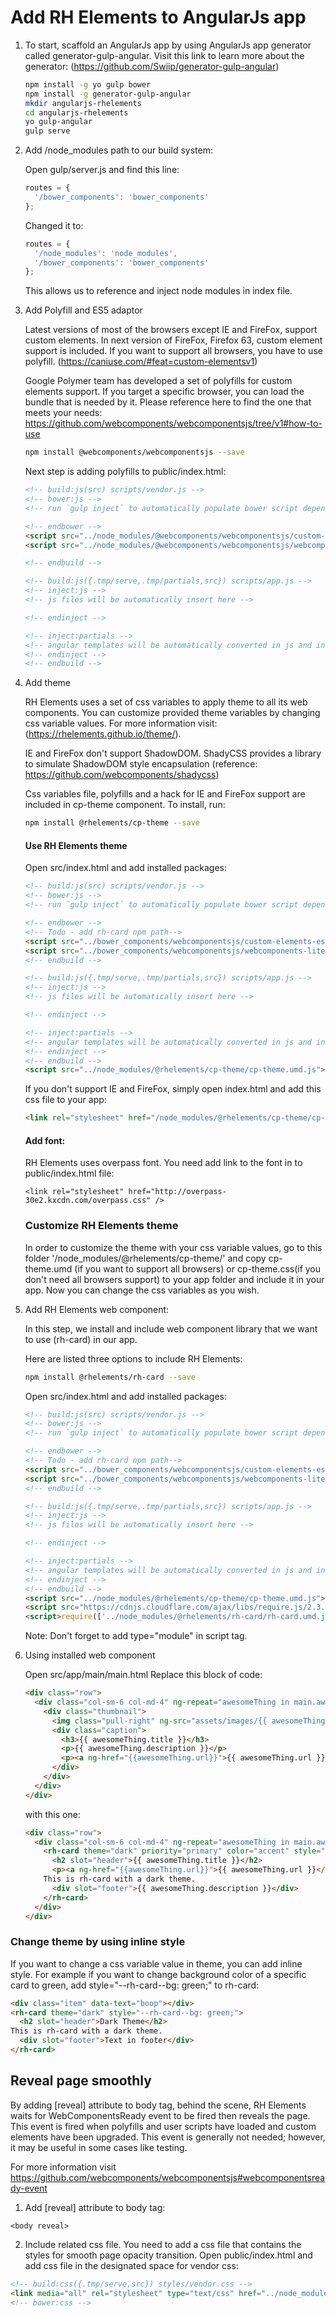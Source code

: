 # Add RH Elements to AngularJs app

1. To start, scaffold an AngularJs app by using AngularJs app generator
called generator-gulp-angular. Visit this link to learn more about the
generator: (https://github.com/Swiip/generator-gulp-angular)

    ```bash
    npm install -g yo gulp bower
    npm install -g generator-gulp-angular
    mkdir angularjs-rhelements
    cd angularjs-rhelements
    yo gulp-angular
    gulp serve
    ```

2. Add /node_modules path to our build system:

    Open gulp/server.js and find this line:
    ```javascript
    routes = {
      '/bower_components': 'bower_components'
    };
    ```
    Changed it to:
    ```javascript
    routes = {
      '/node_modules': 'node_modules',
      '/bower_components': 'bower_components'
    };
    ```

    This allows us to reference and inject node modules in index file.

3.  Add Polyfill and ES5 adaptor

    Latest versions of most of the browsers except IE and FireFox, support custom elements. In next version of FireFox, Firefox  63, custom element support is included. If you want to support all browsers, you have to use polyfill. (https://caniuse.com/#feat=custom-elementsv1)

    Google Polymer team has developed a set of polyfills for custom elements support. If you target a specific browser, you can load the bundle that is needed by it. Please reference here to find the one that meets your needs: https://github.com/webcomponents/webcomponentsjs/tree/v1#how-to-use

    ```bash
    npm install @webcomponents/webcomponentsjs --save
    ```

    Next step is adding polyfills to public/index.html:

    ```html
    <!-- build:js(src) scripts/vendor.js -->
    <!-- bower:js -->
    <!-- run `gulp inject` to automatically populate bower script dependencies -->

    <!-- endbower -->
    <script src="../node_modules/@webcomponents/webcomponentsjs/custom-elements-es5-adapter.js"></script>
    <script src="../node_modules/@webcomponents/webcomponentsjs/webcomponents-loader.js"></script>

    <!-- endbuild -->

    <!-- build:js({.tmp/serve,.tmp/partials,src}) scripts/app.js -->
    <!-- inject:js -->
    <!-- js files will be automatically insert here -->

    <!-- endinject -->

    <!-- inject:partials -->
    <!-- angular templates will be automatically converted in js and inserted here -->
    <!-- endinject -->
    <!-- endbuild -->
    ```

4. Add theme

    RH Elements uses a set of css variables to apply theme to all its web components. You can customize provided theme variables by changing css variable values. For more information visit: (https://rhelements.github.io/theme/).

    IE and FireFox don't support ShadowDOM. ShadyCSS provides a library to simulate ShadowDOM style encapsulation (reference: https://github.com/webcomponents/shadycss)

    Css variables file, polyfills and a hack for IE and FireFox support are included in cp-theme component. To install, run:

    ```bash
    npm install @rhelements/cp-theme --save
    ```

    #### Use RH Elements theme

    Open src/index.html and add installed packages:

    ```html
    <!-- build:js(src) scripts/vendor.js -->
    <!-- bower:js -->
    <!-- run `gulp inject` to automatically populate bower script dependencies -->

    <!-- endbower -->
    <!-- Todo - add rh-card npm path-->
    <script src="../bower_components/webcomponentsjs/custom-elements-es5-adapter.js"></script>
    <script src="../bower_components/webcomponentsjs/webcomponents-lite.js"></script>
    <!-- endbuild -->

    <!-- build:js({.tmp/serve,.tmp/partials,src}) scripts/app.js -->
    <!-- inject:js -->
    <!-- js files will be automatically insert here -->

    <!-- endinject -->

    <!-- inject:partials -->
    <!-- angular templates will be automatically converted in js and inserted here -->
    <!-- endinject -->
    <!-- endbuild -->
    <script src="../node_modules/@rhelements/cp-theme/cp-theme.umd.js"></script>
    ```

    If you don't support IE and FireFox, simply open index.html and add this css file to your app:
    ```html
    <link rel="stylesheet" href="/node_modules/@rhelements/cp-theme/cp-theme.css" />
    ```

    #### Add font:
    RH Elements uses overpass font. You need add link to the font in to public/index.html file:

    ```
    <link rel="stylesheet" href="http://overpass-30e2.kxcdn.com/overpass.css" />
    ```

    ### Customize RH Elements theme
    In order to customize the theme with your css variable values, go to this folder
    '/node_modules/@rhelements/cp-theme/' and copy cp-theme.umd (if you want to support all browsers) or cp-theme.css(if you don't need all browsers support) to your app folder and include it in your app. Now you can change the css variables as you wish.

5. Add RH Elements web component:

    In this step, we install and include web component library that we want to use (rh-card) in our app.

    Here are listed three options to include RH Elements:


    ```bash
    npm install @rhelements/rh-card --save
    ```

    Open src/index.html and add installed packages:

    ```html
    <!-- build:js(src) scripts/vendor.js -->
    <!-- bower:js -->
    <!-- run `gulp inject` to automatically populate bower script dependencies -->

    <!-- endbower -->
    <!-- Todo - add rh-card npm path-->
    <script src="../bower_components/webcomponentsjs/custom-elements-es5-adapter.js"></script>
    <script src="../bower_components/webcomponentsjs/webcomponents-lite.js"></script>
    <!-- endbuild -->

    <!-- build:js({.tmp/serve,.tmp/partials,src}) scripts/app.js -->
    <!-- inject:js -->
    <!-- js files will be automatically insert here -->

    <!-- endinject -->

    <!-- inject:partials -->
    <!-- angular templates will be automatically converted in js and inserted here -->
    <!-- endinject -->
    <!-- endbuild -->
    <script src="../node_modules/@rhelements/cp-theme/cp-theme.umd.js"></script>
    <script src="https://cdnjs.cloudflare.com/ajax/libs/require.js/2.3.5/require.min.js"></script>
    <script>require(['../node_modules/@rhelements/rh-card/rh-card.umd.js'])</script>
    ```

    Note: Don't forget to add type="module" in script tag.

6. Using installed web component

    Open src/app/main/main.html Replace this block of code:

    ```html
    <div class="row">
      <div class="col-sm-6 col-md-4" ng-repeat="awesomeThing in main.awesomeThings | orderBy:'rank'">
        <div class="thumbnail">
          <img class="pull-right" ng-src="assets/images/{{ awesomeThing.logo }}" alt="{{ awesomeThing.title }}">
          <div class="caption">
            <h3>{{ awesomeThing.title }}</h3>
            <p>{{ awesomeThing.description }}</p>
            <p><a ng-href="{{awesomeThing.url}}">{{ awesomeThing.url }}</a></p>
          </div>
        </div>
      </div>
    </div>
    ```

    with this one:

    ```html
    <div class="row">
      <div class="col-sm-6 col-md-4" ng-repeat="awesomeThing in main.awesomeThings | orderBy:'rank'">
        <rh-card theme="dark" priority="primary" color="accent" style="overflow: hidden; height: 250px;margin-bottom: 15px;">
          <h2 slot="header">{{ awesomeThing.title }}</h2>
          <p><a ng-href="{{awesomeThing.url}}">{{ awesomeThing.url }}</a></p>
        This is rh-card with a dark theme.
          <div slot="footer">{{ awesomeThing.description }}</div>
        </rh-card>
      </div>
    </div>
    ```

### Change theme by using inline style

  If you want to change a css variable value in theme, you can add inline style. For example if you want to change background color of a specific card to green, add style="--rh-card--bg: green;" to rh-card:

  ```html
  <div class="item" data-text="boop"></div>
  <rh-card theme="dark" style="--rh-card--bg: green;">
    <h2 slot="header">Dark Theme</h2>
  This is rh-card with a dark theme.
    <div slot="footer">Text in footer</div>
  </rh-card>
  ```

## Reveal page smoothly

By adding [reveal] attribute to body tag, behind the scene, RH Elements waits for WebComponentsReady event to be fired then reveals the page. This event is fired when polyfills and user scripts have loaded and custom elements have been upgraded. This event is generally not needed; however, it may be useful in some cases like testing.

For more information visit https://github.com/webcomponents/webcomponentsjs#webcomponentsready-event

1. Add [reveal] attribute to body tag:

  `<body reveal>`

2. Include related css file.
  You need to add a css file that contains the styles for smooth page opacity transition. Open public/index.html and add css file in the designated space for vendor css:

  ```html
  <!-- build:css({.tmp/serve,src}) styles/vendor.css -->
  <link media="all" rel="stylesheet" type="text/css" href="../node_modules/@rhelements/rhelement/rhelement.min.css">
  <!-- bower:css -->
  ```
